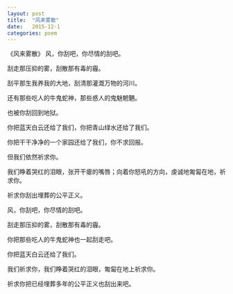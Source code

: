 ```yaml
---
layout: post
title:  "风来雾散"
date:   2015-12-1
categories: poem
---
```

《风来雾散》
风，你刮吧，你尽情的刮吧。
 
刮走那压抑的雾，刮散那有毒的霾。 

刮平那生我养我的大地，刮清那灌溉万物的河川。 

还有那些吃人的牛鬼蛇神，那些惑人的鬼魅魍魉。 

也被你刮回到地狱。 

你把蓝天白云还给了我们，你把青山绿水还给了我们。 

你把干干净净的一个家园还给了我们，你不求回报。 

但我们依然祈求你。 

我们睁着哭红的泪眼，张开干瘪的嘴唇；向着你怒吼的方向，虔诚地匍匐在地，祈求你。 

祈求你刮出埋葬的公平正义。 


风，你刮吧，你尽情的刮吧。 

刮走那压抑的雾，刮散那有毒的霾。 

你把那些吃人的牛鬼蛇神也一起刮走吧。 

你把蓝天白云还给了我们。 

我们祈求你，我们睁着哭红的泪眼，匍匐在地上祈求你。 

祈求你把已经埋葬多年的公平正义也刮出来吧。